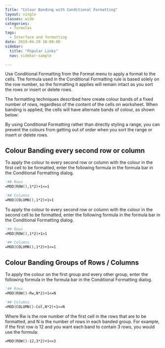 ```yaml
---
Title: "Colour Banding with Conditional Formatting"
layout: single
classes: wide
categories:
  - formulas
tags:
  - Interface and formatting
date: 2019-04-29 18:00:00
sidebar:
  title: "Popular Links"
  nav: sidebar-sample

---
```



Use Conditional Formatting from the Format menu to apply a format to the cells. The formula used in the Conditional Formatting rule is based solely on the row number, so the formatting it applies will remain intact as you sort the rows or insert or delete rows.

The formatting techniques described here create colour bands of a fixed number of rows, regardless of the content of the cells on worksheet. When banding is applied, the cells will have alternate bands of colour, as shown below:

By using Conditional Formatting rather than directly styling a range, you can prevent the colours from getting out of order when you sort the range or insert or delete rows.

## Colour Banding every second row or column
To apply the colour to every second row or column with the colour in the first cell to be formatted, enter the following formula in the formula bar in the Conditional Formatting dialog.

```vb
'## Rows
=MOD(ROW(),1*2)+1<=1

'## Columns
=MOD(COLUMN(),1*2)+1>1
```

To apply the colour to every second row or column with the colour in the second cell to be formatted, enter the following formula in the formula bar in the Conditional Formatting dialog.

```vb
'## Rows
=MOD(ROW(),1*2)+1>1

'## Columns
=MOD(COLUMN(),1*2)+1<=1
```

## Colour Banding Groups of Rows / Columns
To apply the colour on the first group and every other group, enter the following formula in the formula bar in the Conditional Formatting dialog.

```vb
'## Rows
=MOD(ROW()-Rw,N*2)+1<=N

'## Columns
=MOD(COLUMN()-Col,N*2)+1<=N
```

Where Rw is the row number of the first cell in the rows that are to be formatted, and N is the number of rows in each banded group. For example, if the first row is 12 and you want each band to contain 3 rows, you would use the formula:

```vb
=MOD(ROW()-12,3*2)+1<=3
```
